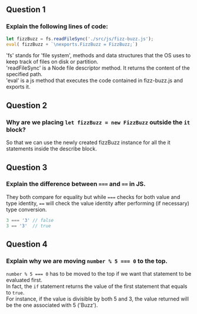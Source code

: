 ## Question 1 

### Explain the following lines of code:
```javascript
let fizzBuzz = fs.readFileSync('./src/js/fizz-buzz.js');
eval( fizzBuzz + `\nexports.FizzBuzz = FizzBuzz;`)
```
'fs' stands for 'file system', methods and data structures that the OS uses to keep track of files on disk or partition.  
'readFileSync' is a Node file descriptor method. It returns the content of the specified path.  
'eval' is a js method that executes the code contained in fizz-buzz.js and exports it.

## Question 2

### Why are we placing `let fizzBuzz = new FizzBuzz` outside the `it` block?

So that we can use the newly created fizzBuzz instance for all the it statements inside the describe block.

## Question 3

### Explain the difference between `===` and `==` in JS.

They both compare for equality but while `===` checks for both value and type identity, `==` will check the value identity after performing (if necessary) type conversion.

```javascript
3 === '3' // false   
3 == '3'  // true
```  

## Question 4

### Explain why we are moving `number % 5 === 0` to the top.

`number % 5 === 0` has to be moved to the top if we want that statement to be evaluated first.   
In fact, the `if` statement returns the value of the first statement that equals to `true`.   
For instance, if the value is divisible by both 5 and 3, the value returned will be the one associated with 5 ('Buzz'). 